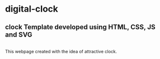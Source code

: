 # digital-clock

## clock Template developed using **HTML, CSS, JS** and **SVG**

<br>
This webpage created with the idea of attractive clock.





